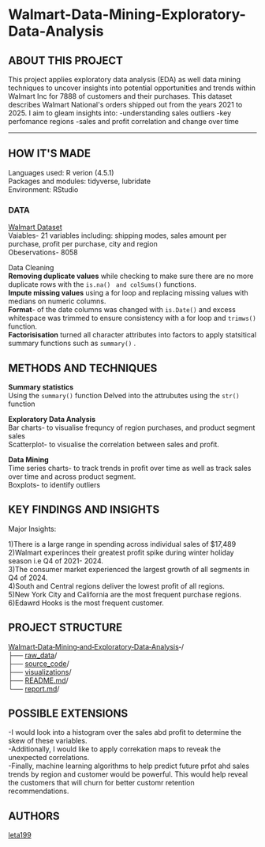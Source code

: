 # Walmart-Data-Mining-Exploratory-Data-Analysis

## ABOUT THIS PROJECT 
This project applies exploratory data analysis (EDA) as well data mining techniques to uncover insights into potential opportunities and trends within Walmart Inc for 7888  of customers and their purchases. 
This dataset describes Walmart National's orders shipped out from the years 2021 to 2025. I aim to gleam insights into:
-understanding sales outliers
-key perfomance regions 
-sales and profit correlation and change over time 

-------------------------------------------------------------------------------------------------------------------------------------------------------------------------
## HOW IT'S MADE 

Languages used: R verion (4.5.1)  
Packages and modules: tidyverse, lubridate  
Environment: RStudio 

### DATA
 [Walmart Dataset](https://drive.google.com/file/d/1gyeK2_uO6hLPQTBBAk4YdNHkBhlXmsz3/view)  
 Vaiables- 21 variables including: shipping modes, sales amount per purchase, profit per purchase, city and region  
Obeservations- 8058 


Data Cleaning    
**Removing duplicate values** while checking to make sure there are no more duplicate rows with the `is.na()` ` and colSums()` functions.   
**Impute missing values** using a for loop and replacing missing values with medians on numeric columns.  
**Format**- of the date columns was changed with  `is.Date()`  and  excess whitespace was trimmed to ensure consistency with a for loop and  `trimws()` function.   
**Factorisisation** turned all character attributes into factors to apply statsitical summary functions such as `summary()` .

## METHODS AND TECHNIQUES  
**Summary statistics**   
Using the `summary()` function
Delved into the attrubutes using the `str()` function

**Exploratory Data Analysis**  
Bar charts- to visualise frequncy of region purchases, and product segment sales   
Scatterplot- to visualise the correlation between sales and profit.  


**Data Mining**  
Time series charts- to track trends in profit over time as well as track sales over time and across product segment.   
Boxplots- to identify outliers 

## KEY FINDINGS AND INSIGHTS 
Major Insights:

1)There is a large range in spending  across individual sales of $17,489  
2)Walmart experinces their greatest profit spike during winter holiday season i.e Q4 of 2021- 2024.  
3)The consumer market experienced the largest growth of all segments in Q4 of 2024.  
4)South and Central regions deliver the lowest profit of all regions.  
5)New York City and California are the most frequent purchase regions.  
6)Edawrd Hooks is the most frequent customer.   

## PROJECT STRUCTURE   
[Walmart‑Data‑Mining‑and‑Exploratory‑Data‑Analysis](https://github.com/leta199/Walmart-Data-Mining-and-EDA)‐/  
├── [raw_data](https://github.com/leta199/Walmart-Data-Mining-and-Exploratory-Data-Analysis-/tree/main/raw_data)/  
├── [source_code](https://github.com/leta199/Walmart-Data-Mining-and-Exploratory-Data-Analysis-/blob/main/source_code/Walmart_visualisations_and_insights.r)/  
├── [visualizations](https://github.com/leta199/Walmart-Data-Mining-and-Exploratory-Data-Analysis-/tree/main/visualizations)/  
├── [README.md](https://github.com/leta199/Walmart-Data-Mining-and-Exploratory-Data-Analysis-/blob/main/README.md)/  
└── [report.md](https://github.com/leta199/Walmart-Data-Mining-and-Exploratory-Data-Analysis-/blob/main/report.md)/

## POSSIBLE EXTENSIONS   
-I would look into a histogram over the sales abd profit to determine the skew of these variables.   
-Additionally, I would like to apply correkation maps to reveak the unexpected correlations.  
-Finally, machine learning algorithms to help predict future prfot ahd sales trends  by region and customer would be powerful. This would help reveal the customers that will churn 
 for better customr retention recommendations. 

## AUTHORS 

[leta199](https://github.com/leta199)
